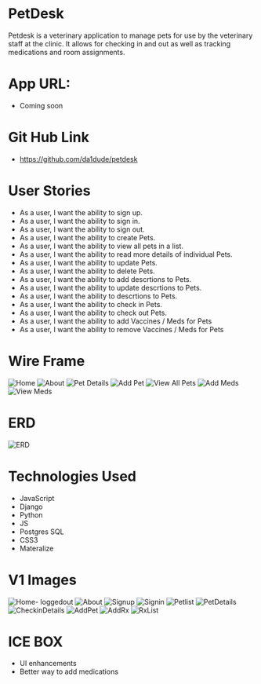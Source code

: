 # PetDesk
Petdesk is a veterinary application to manage pets for use by the veterinary staff at the clinic. It allows for checking in and out as well as tracking medications and room assignments. 

# App URL:
 - Coming soon

# Git Hub Link
  - https://github.com/da1dude/petdesk

# User Stories
  - As a user, I want the ability to sign up.
  - As a user, I want the ability to sign in. 
  - As a user, I want the ability to sign out. 
  - As a user, I want the ability to create Pets.
  - As a user, I want the ability to view all pets in a list.
  - As a user, I want the ability to read more details of individual Pets.
  - As a user, I want the ability to update Pets.  
  - As a user, I want the ability to delete Pets. 
  - As a user, I want the ability to add descrtions to Pets.
  - As a user, I want the ability to update descrtions to Pets.
  - As a user, I want the ability to descrtions to Pets.
  - As a user, I want the ability to check in Pets.
  - As a user, I want the ability to check out Pets.
  - As a user, I want the ability to add Vaccines / Meds for Pets
  - As a user, I want the ability to remove Vaccines / Meds for Pets

# Wire Frame
![Home](IMGS/Home.png)
![About](IMGS/About.png)
![Pet Details](<IMGS/Pet Details.png>)
![Add Pet](<IMGS/Add Pet.png>)
![View All Pets](<IMGS/View All Pets.png>)
![Add Meds](<IMGS/Add Meds.png>)
![View Meds](<IMGS/View Meds.png>)

# ERD

![ERD](IMGS/ERD_Final.png)

# Technologies Used

- JavaScript
- Django
- Python
- JS
- Postgres SQL
- CSS3
- Materalize

# V1 Images

![Home- loggedout](<IMGS/AppScreenShots/Home Screen - logged out.png>)
![About](IMGS/AppScreenShots/About.png)
![Signup](<IMGS/AppScreenShots/Sign Up.png>)
![Signin](<IMGS/AppScreenShots/Sign In.png>)
![Petlist](<IMGS/AppScreenShots/Pet List.png>)
![PetDetails](<IMGS/AppScreenShots/Pet Details.png>)
![CheckinDetails](<IMGS/AppScreenShots/Checkin Details.png>)
![AddPet](<IMGS/AppScreenShots/Add a Pet.png>)
![AddRx](<IMGS/AppScreenShots/Add a Rx.png>)
![RxList](<IMGS/AppScreenShots/Rx List.png>)


# ICE BOX

- UI enhancements
- Better way to add medications
